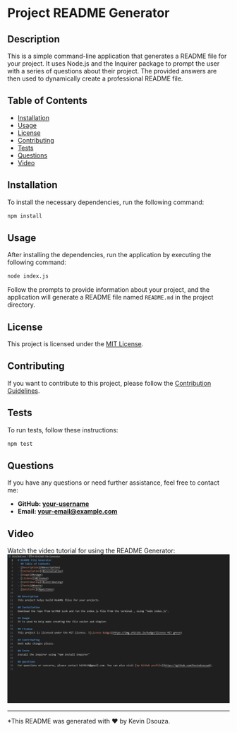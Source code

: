 # Project README Generator

## Description
This is a simple command-line application that generates a README file for your project. It uses Node.js and the Inquirer package to prompt the user with a series of questions about their project. The provided answers are then used to dynamically create a professional README file.

## Table of Contents
- [Installation](#installation)
- [Usage](#usage)
- [License](#license)
- [Contributing](#contributing)
- [Tests](#tests)
- [Questions](#questions)
- [Video](#video)

## Installation
To install the necessary dependencies, run the following command:
```bash
npm install
```

## Usage
After installing the dependencies, run the application by executing the following command:
```bash
node index.js
```
Follow the prompts to provide information about your project, and the application will generate a README file named `README.md` in the project directory.

## License
This project is licensed under the [MIT License](LICENSE).

## Contributing
If you want to contribute to this project, please follow the [Contribution Guidelines](CONTRIBUTING.md).

## Tests
To run tests, follow these instructions:
```bash
npm test
```

## Questions
If you have any questions or need further assistance, feel free to contact me:
- **GitHub: [your-username](https://github.com/your-username)**
- **Email: your-email@example.com**

## Video
Watch the video tutorial for using the README Generator:
[![Watch the video](./Assets/Template.png)](./Assets/video-tutorial.mp4)

---

*This README was generated with ❤️ by Kevin Dsouza.